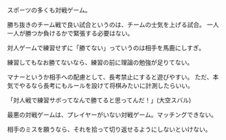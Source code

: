 スポーツの多くも対戦ゲーム。

勝ち抜きのチーム戦で良い試合というのは、チームの士気を上げる試合。
一人一人が勝つか負けるかで緊張する必要はない。

対人ゲームで練習せずに「勝てない」っていうのは相手を馬鹿にしすぎ。

練習してもなお勝てないなら、練習の前に理論の勉強が足りてない。

マナーというか相手への配慮として、長考禁止にすると遊びやすい。
ただ、本気でやるなら長考にもルールを設けて将棋みたいに計測したらいい。

「対人戦で練習サボってなんで勝てると思ってんだ！」(大空スバル)

最悪の対戦ゲームは、プレイヤーがいない対戦ゲーム。マッチングできない。

相手のミスを願うなら、それを拾って切り返せるようにしないといけない。
